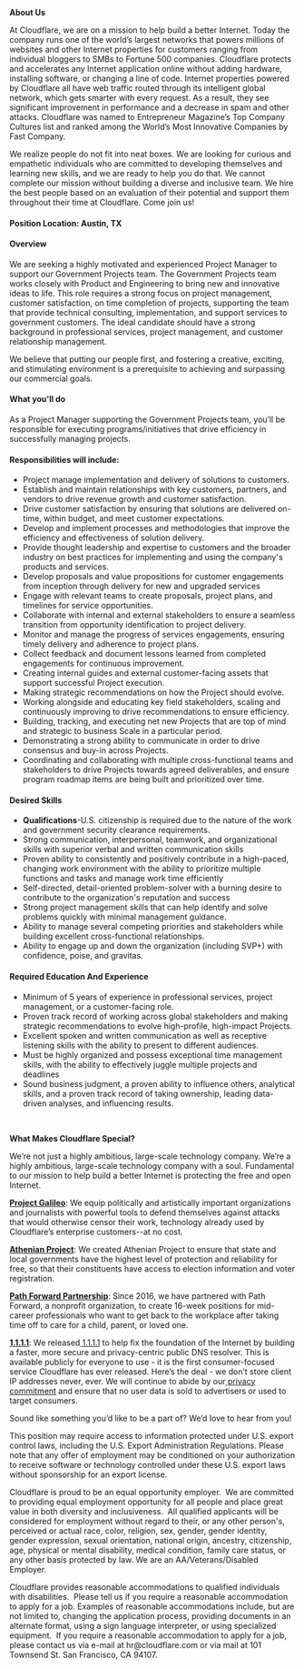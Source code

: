 <div class="content-intro">
	<div><strong>About Us</strong></div>
	<div>
		<p>At Cloudflare, we are on a mission to help build a better Internet. Today the company runs one of the world’s largest networks that powers millions of websites and other Internet properties for customers ranging from individual bloggers to SMBs to Fortune 500 companies. Cloudflare protects and accelerates any Internet application online without adding hardware, installing software, or changing a line of code. Internet properties powered by Cloudflare all have web traffic routed through its intelligent global network, which gets smarter with every request. As a result, they see significant improvement in performance and a decrease in spam and other attacks. Cloudflare was named to Entrepreneur Magazine’s Top Company Cultures list and ranked among the World’s Most Innovative Companies by Fast Company.&nbsp;</p>
		<p><span style="font-weight: 400;">We realize people do not fit into neat boxes. We are looking for curious and empathetic individuals who are committed to developing themselves and learning new skills, and we are ready to help you do that. We cannot complete our mission without building a diverse and inclusive team. We hire the best people based on an evaluation of their potential and support them throughout their time at Cloudflare. Come join us!&nbsp;</span></p>
	</div>
</div>
<h4>Position Location: Austin, TX</h4>
<h4><strong>Overview</strong></h4>
<p>We are seeking a highly motivated and experienced Project Manager to support our Government Projects team. The Government Projects team works closely with Product and Engineering to bring new and innovative ideas to life. This role requires a strong focus on project management, customer satisfaction, on time completion of projects, supporting the team that provide technical consulting, implementation, and support services to government customers. The ideal candidate should have a strong background in professional services, project management, and customer relationship management.</p>
<p>We believe that putting our people first, and fostering a creative, exciting, and stimulating environment is a prerequisite to achieving and surpassing our commercial goals.&nbsp;</p>
<h4><strong>What you'll do</strong></h4>
<p>As a Project Manager supporting the Government Projects team, you’ll be responsible for executing programs/initiatives that drive efficiency in successfully managing projects.&nbsp;</p>
<h4><strong>Responsibilities will include:</strong></h4>
<ul>
	<li>Project manage implementation and delivery of solutions to customers.</li>
	<li>Establish and maintain relationships with key customers, partners, and vendors to drive revenue growth and customer satisfaction.</li>
	<li>Drive customer satisfaction by ensuring that solutions are delivered on-time, within budget, and meet customer expectations.</li>
	<li>Develop and implement processes and methodologies that improve the efficiency and effectiveness of solution delivery.</li>
	<li>Provide thought leadership and expertise to customers and the broader industry on best practices for implementing and using the company's products and services.</li>
	<li>Develop proposals and value propositions for customer engagements from inception through delivery for new and upgraded services</li>
	<li>Engage with relevant teams to create proposals, project plans, and timelines for service opportunities.</li>
	<li>Collaborate with internal and external stakeholders to ensure a seamless transition from opportunity identification to project delivery.</li>
	<li>Monitor and manage the progress of services engagements, ensuring timely delivery and adherence to project plans.</li>
	<li>Collect feedback and document lessons learned from completed engagements for continuous improvement.</li>
	<li>Creating internal guides and external customer-facing assets that support successful Project execution.</li>
	<li>Making strategic recommendations on how the Project should evolve.</li>
	<li>Working alongside and educating key field stakeholders, scaling and continuously improving to drive recommendations to ensure efficiency.</li>
	<li>Building, tracking, and executing net new Projects that are top of mind and strategic to business Scale in a particular period.</li>
	<li>Demonstrating a strong ability to communicate in order to drive consensus and buy-in across Projects.</li>
	<li>Coordinating and collaborating with multiple cross-functional teams and stakeholders to drive Projects towards agreed deliverables, and ensure program roadmap items are being built and prioritized over time.</li>
</ul>
<h4><strong>Desired Skills</strong></h4>
<ul>
	<li><strong>Qualifications</strong>-U.S. citizenship is required due to the nature of the work and government security clearance requirements.</li>
	<li>Strong communication, interpersonal, teamwork, and organizational skills with superior verbal and written communication skills</li>
	<li>Proven ability to consistently and positively contribute in a high-paced, changing work environment with the ability to prioritize multiple functions and tasks and manage work time efficiently</li>
	<li>Self-directed, detail-oriented problem-solver with a burning desire to contribute to the organization's reputation and success</li>
	<li>Strong project management skills that can help identify and solve problems quickly with minimal management guidance.</li>
	<li>Ability to manage several competing priorities and stakeholders while building excellent cross-functional relationships.</li>
	<li>Ability to engage up and down the organization (including SVP+) with confidence, poise, and gravitas.</li>
</ul>
<h4><strong>Required Education And Experience</strong></h4>
<ul>
	<li>Minimum of 5 years of experience in professional services, project management, or a customer-facing role.</li>
	<li>Proven track record of working across global stakeholders and making strategic recommendations to evolve high-profile, high-impact Projects.</li>
	<li>Excellent spoken and written communication as well as receptive listening skills with the ability to present to different audiences.</li>
	<li>Must be highly organized and possess exceptional time management skills, with the ability to effectively juggle multiple projects and deadlines</li>
	<li>Sound business judgment, a proven ability to influence others, analytical skills, and a proven track record of taking ownership, leading data-driven analyses, and influencing results.</li>
</ul>
<p>&nbsp;</p>
<div class="content-conclusion">
	<p><strong>What Makes Cloudflare Special?</strong></p>
	<p><span style="font-weight: 400;">We’re not just a highly ambitious, large-scale technology company. We’re a highly ambitious, large-scale technology company with a soul. Fundamental to our mission to help build a better Internet is protecting the free and open Internet.</span></p>
	<p><a href="https://blog.cloudflare.com/protecting-free-expression-online/"><strong>Project Galileo</strong></a><span style="font-weight: 400;">: We equip politically and artistically important organizations and journalists with powerful tools to defend themselves against attacks that would otherwise censor their work, technology already used by Cloudflare’s enterprise customers--at no cost.</span></p>
	<p><strong><a href="https://www.cloudflare.com/athenian/">Athenian Project</a></strong><span style="font-weight: 400;">: We created Athenian Project to ensure that state and local governments have the highest level of protection and reliability for free, so that their constituents have access to election information and voter registration.</span></p>
	<p><a href="https://blog.cloudflare.com/tag/path-forward/"><strong>Path Forward Partnership</strong></a><span style="font-weight: 400;">: Since 2016, we have partnered with Path Forward, a nonprofit organization, to create 16-week positions for mid-career professionals who want to get back to the workplace after taking time off to care for a child, parent, or loved one.</span></p>
	<p><a href="https://1.1.1.1/"><strong>1.1.1.1</strong></a><span style="font-weight: 400;">: We released</span><a href="https://1.1.1.1/"> <span style="font-weight: 400;">1.1.1.1</span></a><span style="font-weight: 400;"> to help fix the foundation of the Internet by building a faster, more secure and privacy-centric public DNS resolver. This is available publicly for everyone to use - it is the first consumer-focused service Cloudflare has ever released. Here’s the deal - we don’t store client IP addresses never, ever. We will continue to abide by our</span><a href="https://developers.cloudflare.com/1.1.1.1/privacy/public-dns-resolver"> privacy commitment</a><span style="font-weight: 400;"> and ensure that no user data is sold to advertisers or used to target consumers.</span></p>
	<p><span style="font-weight: 400;">Sound like something you’d like to be a part of? We’d love to hear from you!</span></p>
	<p><span style="font-weight: 400;">This position may require access to information protected under U.S. export control laws, including the U.S. Export Administration Regulations. Please note that any offer of employment may be conditioned on your authorization to receive software or technology controlled under these U.S. export laws without sponsorship for an export license.</span></p>
	<p><span style="font-weight: 400;">Cloudflare is proud to be an equal opportunity employer. &nbsp;We are committed to providing equal employment opportunity for all people and place great value in both diversity and inclusiveness. &nbsp;All qualified applicants will be considered for employment without regard to their, or any other person's, perceived or actual</span> <span style="font-weight: 400;">race, color, religion, sex, gender, gender identity, gender expression, sexual orientation, national origin, ancestry, citizenship, age, physical or mental disability, medical condition, family care status, or any other basis protected by law. </span><span style="font-weight: 400;">We are an AA/Veterans/Disabled Employer.</span></p>
	<p><span style="font-weight: 400;">Cloudflare provides reasonable accommodations to qualified individuals with disabilities. &nbsp;Please tell us if you require a reasonable accommodation to apply for a job. Examples of reasonable accommodations include, but are not limited to, changing the application process, providing documents in an alternate format, using a sign language interpreter, or using specialized equipment. &nbsp;If you require a reasonable accommodation to apply for a job, please contact us via e-mail at </span><span style="font-weight: 400;">hr@cloudflare.com</span><span style="font-weight: 400;"> or via mail at 101 Townsend St. San Francisco, CA 94107.</span></p>
</div>